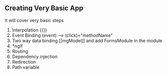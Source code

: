 <h2>Creating Very Basic App</h2>
<div>
    <p>It will cover very basic steps</p>
    <ol>
        <li>Interpolation {{}}</li>
        <li>Event Binding (event) --> (click)="methodName"</li>
        <li>Two way data binding [[mgModel]] and add FormsModule in the module</li>
        <li>*ngIf</li>
        <li>Routing</li>
        <li>Dependency injection</li>
        <li>Redirection</li>
        <li>Path variable</li>
    </ol>
</div>